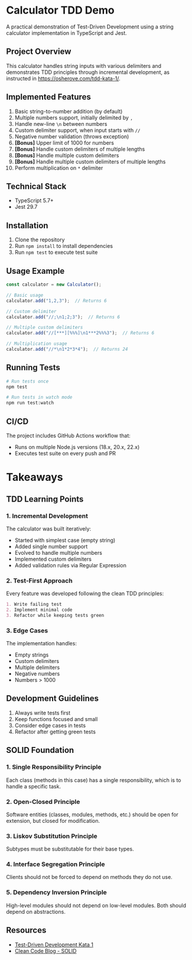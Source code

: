 # Calculator TDD Demo

A practical demonstration of Test-Driven Development using a string calculator implementation in TypeScript and Jest.

## Project Overview

This calculator handles string inputs with various delimiters and demonstrates TDD principles through incremental development, as instructed in https://osherove.com/tdd-kata-1/.

## Implemented Features

1. Basic string-to-number addition (by default)
2. Multiple numbers support, initially delimited by `,`
3. Handle new-line `\n` between numbers
3. Custom delimiter support, when input starts with `//`
4. Negative number validation (throws exception)
5. **[Bonus]** Upper limit of 1000 for numbers
6. **[Bonus]** Handle custom delimiters of multiple lengths
7. **[Bonus]** Handle multiple custom delimiters
8. **[Bonus]** Handle multiple custom delimiters of multiple lengths
9. Perform multiplication on `*` delimiter

## Technical Stack

- TypeScript 5.7+
- Jest 29.7

## Installation

1. Clone the repository
2. Run `npm install` to install dependencies
3. Run `npm test` to execute test suite

## Usage Example

```typescript
const calculator = new Calculator();

// Basic usage
calculator.add("1,2,3");  // Returns 6

// Custom delimiter
calculator.add("//;\n1;2;3");  // Returns 6

// Multiple custom delimiters
calculator.add("//[***][%%%]\n1***2%%%3");  // Returns 6

// Multiplication usage
calculator.add("//*\n1*2*3*4");  // Returns 24
```

## Running Tests

```bash
# Run tests once
npm test

# Run tests in watch mode
npm run test:watch
```

## CI/CD

The project includes GitHub Actions workflow that:
- Runs on multiple Node.js versions (18.x, 20.x, 22.x)
- Executes test suite on every push and PR

# Takeaways

## TDD Learning Points
### 1. Incremental Development
The calculator was built iteratively:
- Started with simplest case (empty string)
- Added single number support
- Evolved to handle multiple numbers
- Implemented custom delimiters
- Added validation rules via Regular Expression

### 2. Test-First Approach
Every feature was developed following the clean TDD principles:
```md
1. Write failing test
2. Implement minimal code
3. Refactor while keeping tests green
```

### 3. Edge Cases
The implementation handles:
- Empty strings
- Custom delimiters
- Multiple delimiters
- Negative numbers
- Numbers > 1000


## Development Guidelines

1. Always write tests first
2. Keep functions focused and small
3. Consider edge cases in tests
4. Refactor after getting green tests

## SOLID Foundation
### 1. Single Responsibility Principle
Each class (methods in this case) has a single responsibility, which is to handle a specific task.

### 2. Open-Closed Principle
Software entities (classes, modules, methods, etc.) should be open for extension, but closed for modification.

### 3. Liskov Substitution Principle
Subtypes must be substitutable for their base types.

### 4. Interface Segregation Principle
Clients should not be forced to depend on methods they do not use.

### 5. Dependency Inversion Principle
High-level modules should not depend on low-level modules. Both should depend on abstractions.

## Resources
- [Test-Driven Development Kata 1](https://osherove.com/tdd-kata-1/)
- [Clean Code Blog - SOLID](https://blog.cleancoder.com/uncle-bob/2020/10/18/Solid-Relevance.html)
